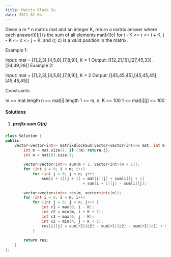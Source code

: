 ```yaml
---
title: Matrix Block Su
date: 2021-01-04
---
```

Given a m * n matrix mat and an integer K, return a matrix answer where each answer[i][j] is the sum of all elements mat[r][c] for i - K <= r <= i + K, j - K <= c <= j + K, and (r, c) is a valid position in the matrix.
 

Example 1:

Input: mat = [[1,2,3],[4,5,6],[7,8,9]], K = 1
Output: [[12,21,16],[27,45,33],[24,39,28]]
Example 2:

Input: mat = [[1,2,3],[4,5,6],[7,8,9]], K = 2
Output: [[45,45,45],[45,45,45],[45,45,45]]
 

Constraints:

m == mat.length
n == mat[i].length
1 <= m, n, K <= 100
1 <= mat[i][j] <= 100


#### Solutions

1. ##### prefix sum O(n)

```cpp
class Solution {
public:
    vector<vector<int>> matrixBlockSum(vector<vector<int>>& mat, int K) {
        int m = mat.size(); if (!m) return {};
        int n = mat[0].size();
        
        vector<vector<int>> sum(m + 1, vector<int>(n + 1));
        for (int i = 0; i < m; i++)
            for (int j = 0; j < n; j++)
                sum[i + 1][j + 1] = mat[i][j] + sum[i][j + 1]  
                                  + sum[i + 1][j] - sum[i][j]; 
        
        vector<vector<int>> res(m, vector<int>(n));
        for (int i = 0; i < m; i++)
            for (int j = 0; j < n; j++) {
                int r1 = max(0, i - K);
                int r2 = min(m, i + K + 1);
                int c1 = max(0, j - K);
                int c2 = min(n, j + K + 1);
                res[i][j] = sum[r2][c2] - sum[r1][c2] - sum[r2][c1] + sum[r1][c1];
            }
        
        return res;
    }
};
```